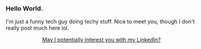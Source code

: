 ### Hello World.

I'm just a funny tech guy doing techy stuff.
Nice to meet you, though I don't really post much here lol.
<p align="center">
  <a href="https://linkedin.com/in/george-mcintyre/">May I potentially interest you with my LinkedIn?</a>

<!--
**Georninja/Georninja** is a ✨ _special_ ✨ repository because its `README.md` (this file) appears on your GitHub profile.

Here are some ideas to get you started:

- 🔭 I’m currently working on ...
- 🌱 I’m currently learning ...
- 👯 I’m looking to collaborate on ...
- 🤔 I’m looking for help with ...
- 💬 Ask me about ...
- 📫 How to reach me: ...
- 😄 Pronouns: ...
- ⚡ Fun fact: ...
-->
